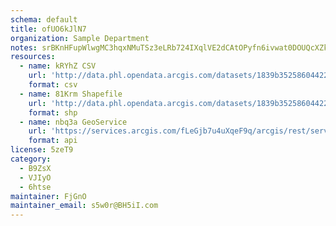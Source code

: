 ```yaml
---
schema: default
title: ofUO6kJlN7 
organization: Sample Department 
notes: srBKnHFupWlwgMC3hqxNMuTSz3eLRb724IXqlVE2dCAtOPyfn6ivwat0DOUQcXZkDLKVsmfUHRB7ajoeGJ54YWNS16k9E0zcFAPh 
resources:
  - name: kRYhZ CSV
    url: 'http://data.phl.opendata.arcgis.com/datasets/1839b35258604422b0b520cbb668df0d_0.csv'
    format: csv
  - name: 81Krm Shapefile
    url: 'http://data.phl.opendata.arcgis.com/datasets/1839b35258604422b0b520cbb668df0d_0.zip'
    format: shp
  - name: nbq3a GeoService
    url: 'https://services.arcgis.com/fLeGjb7u4uXqeF9q/arcgis/rest/services/Air_Monitoring_Stations/FeatureServer/0/query'
    format: api
license: 5zeT9 
category:
  - B9ZsX 
  - VJIyO 
  - 6htse 
maintainer: FjGnO  
maintainer_email: s5w0r@BH5iI.com
---
```

